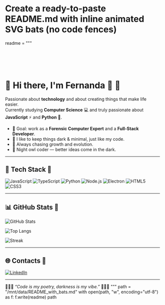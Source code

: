 # Create a ready-to-paste README.md with inline animated SVG bats (no code fences)
readme = """<p align="center">
  <svg xmlns="http://www.w3.org/2000/svg" viewBox="0 0 1200 140" width="100%" height="140" aria-label="flying bats">
    <defs>
      <filter id="glow">
        <feDropShadow dx="0" dy="0" stdDeviation="2.2" flood-color="#9f5cc4"/>
      </filter>
    </defs>
    <rect width="1200" height="140" fill="transparent"/>
    <text x="-160" y="50" font-size="38" filter="url(#glow)">🦇
      <animate attributeName="x" from="-160" to="1320" dur="10s" repeatCount="indefinite"/>
      <animate attributeName="y" values="50;36;50;64;50" dur="2.6s" repeatCount="indefinite"/>
    </text>
    <text x="-220" y="90" font-size="34" filter="url(#glow)">🦇
      <animate attributeName="x" from="-220" to="1320" dur="11.2s" begin="0.6s" repeatCount="indefinite"/>
      <animate attributeName="y" values="90;78;90;102;90" dur="2.2s" begin="0.6s" repeatCount="indefinite"/>
    </text>
    <text x="-180" y="120" font-size="30" filter="url(#glow)">🦇
      <animate attributeName="x" from="-180" to="1320" dur="9.6s" begin="0.3s" repeatCount="indefinite"/>
      <animate attributeName="y" values="120;110;120;114;120" dur="2.4s" begin="0.3s" repeatCount="indefinite"/>
    </text>
  </svg>
</p>

# 🖤 Hi there, I'm Fernanda 💜 🦇

Passionate about **technology** and about creating things that make life easier.  
Currently studying **Computer Science** 💻 and truly passionate about  
**JavaScript** ⚡ and **Python** 🐍.  

- 🔮 Goal: work as a **Forensic Computer Expert** and a **Full-Stack Developer**.  
- 🖤 I like to keep things dark & minimal, just like my code.  
- 💜 Always chasing growth and evolution.  
- 🦇 Night owl coder — better ideas come in the dark.  

---

## 🧰 Tech Stack 🦇
![JavaScript](https://img.shields.io/badge/JavaScript-2d2d2d?style=for-the-badge&logo=javascript&logoColor=f7df1e)
![TypeScript](https://img.shields.io/badge/TypeScript-2d2d2d?style=for-the-badge&logo=typescript&logoColor=3178c6)
![Python](https://img.shields.io/badge/Python-2d2d2d?style=for-the-badge&logo=python&logoColor=3776ab)
![Node.js](https://img.shields.io/badge/Node.js-2d2d2d?style=for-the-badge&logo=node.js&logoColor=3c873a)
![Electron](https://img.shields.io/badge/Electron-2d2d2d?style=for-the-badge&logo=electron&logoColor=9feaf9)
![HTML5](https://img.shields.io/badge/HTML5-2d2d2d?style=for-the-badge&logo=html5&logoColor=E34F26)
![CSS3](https://img.shields.io/badge/CSS3-2d2d2d?style=for-the-badge&logo=css3&logoColor=1572B6)

---

## 📊 GitHub Stats 🦇
![GitHub Stats](https://github-readme-stats.vercel.app/api?username=DasilvaFernanda&show_icons=true&theme=tokyonight&title_color=9f5cc4&icon_color=9f5cc4&text_color=ffffff&bg_color=0d1117)  

![Top Langs](https://github-readme-stats.vercel.app/api/top-langs/?username=DasilvaFernanda&layout=compact&theme=tokyonight&title_color=9f5cc4&text_color=ffffff&bg_color=0d1117)  

![Streak](https://streak-stats.demolab.com?user=DasilvaFernanda&theme=tokyonight&ring=9f5cc4&fire=9f5cc4&currStreakLabel=ffffff)

---

## 🌐 Contacts 🦇
[![LinkedIn](https://img.shields.io/badge/LinkedIn-2d2d2d?style=for-the-badge&logo=linkedin&logoColor=9f5cc4)](https://www.linkedin.com/)

---

🖤💜🦇 *“Code is my poetry, darkness is my vibe.”* 🦇💜🖤
"""
path = "/mnt/data/README_with_bats.md"
with open(path, "w", encoding="utf-8") as f:
    f.write(readme)
path
